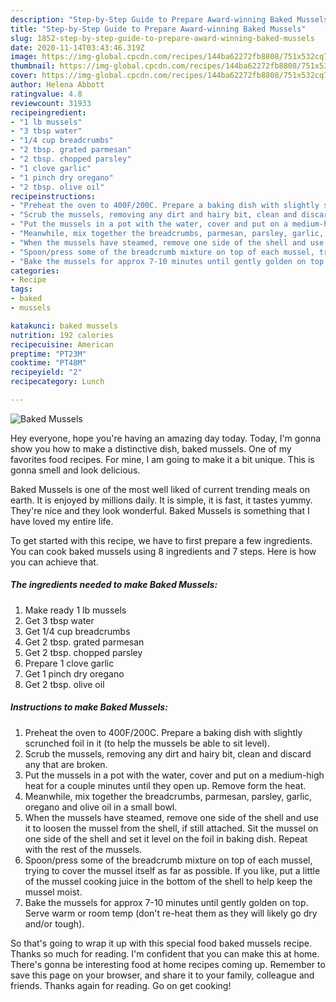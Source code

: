 ```yaml
---
description: "Step-by-Step Guide to Prepare Award-winning Baked Mussels"
title: "Step-by-Step Guide to Prepare Award-winning Baked Mussels"
slug: 1852-step-by-step-guide-to-prepare-award-winning-baked-mussels
date: 2020-11-14T03:43:46.319Z
image: https://img-global.cpcdn.com/recipes/144ba62272fb8808/751x532cq70/baked-mussels-recipe-main-photo.jpg
thumbnail: https://img-global.cpcdn.com/recipes/144ba62272fb8808/751x532cq70/baked-mussels-recipe-main-photo.jpg
cover: https://img-global.cpcdn.com/recipes/144ba62272fb8808/751x532cq70/baked-mussels-recipe-main-photo.jpg
author: Helena Abbott
ratingvalue: 4.8
reviewcount: 31933
recipeingredient:
- "1 lb mussels"
- "3 tbsp water"
- "1/4 cup breadcrumbs"
- "2 tbsp. grated parmesan"
- "2 tbsp. chopped parsley"
- "1 clove garlic"
- "1 pinch dry oregano"
- "2 tbsp. olive oil"
recipeinstructions:
- "Preheat the oven to 400F/200C. Prepare a baking dish with slightly scrunched foil in it (to help the mussels be able to sit level)."
- "Scrub the mussels, removing any dirt and hairy bit, clean and discard any that are broken."
- "Put the mussels in a pot with the water, cover and put on a medium-high heat for a couple minutes until they open up. Remove form the heat."
- "Meanwhile, mix together the breadcrumbs, parmesan, parsley, garlic, oregano and olive oil in a small bowl."
- "When the mussels have steamed, remove one side of the shell and use it to loosen the mussel from the shell, if still attached. Sit the mussel on one side of the shell and set it level on the foil in baking dish. Repeat with the rest of the mussels."
- "Spoon/press some of the breadcrumb mixture on top of each mussel, trying to cover the mussel itself as far as possible. If you like, put a little of the mussel cooking juice in the bottom of the shell to help keep the mussel moist."
- "Bake the mussels for approx 7-10 minutes until gently golden on top. Serve warm or room temp (don&#39;t re-heat them as they will likely go dry and/or tough)."
categories:
- Recipe
tags:
- baked
- mussels

katakunci: baked mussels 
nutrition: 192 calories
recipecuisine: American
preptime: "PT23M"
cooktime: "PT48M"
recipeyield: "2"
recipecategory: Lunch

---
```



![Baked Mussels](https://img-global.cpcdn.com/recipes/144ba62272fb8808/751x532cq70/baked-mussels-recipe-main-photo.jpg)

Hey everyone, hope you're having an amazing day today. Today, I'm gonna show you how to make a distinctive dish, baked mussels. One of my favorites food recipes. For mine, I am going to make it a bit unique. This is gonna smell and look delicious.

Baked Mussels is one of the most well liked of current trending meals on earth. It is enjoyed by millions daily. It is simple, it is fast, it tastes yummy. They're nice and they look wonderful. Baked Mussels is something that I have loved my entire life.




To get started with this recipe, we have to first prepare a few ingredients. You can cook baked mussels using 8 ingredients and 7 steps. Here is how you can achieve that.

<!--inarticleads1-->

##### The ingredients needed to make Baked Mussels:

1. Make ready 1 lb mussels
1. Get 3 tbsp water
1. Get 1/4 cup breadcrumbs
1. Get 2 tbsp. grated parmesan
1. Get 2 tbsp. chopped parsley
1. Prepare 1 clove garlic
1. Get 1 pinch dry oregano
1. Get 2 tbsp. olive oil




<!--inarticleads2-->

##### Instructions to make Baked Mussels:

1. Preheat the oven to 400F/200C. Prepare a baking dish with slightly scrunched foil in it (to help the mussels be able to sit level).
1. Scrub the mussels, removing any dirt and hairy bit, clean and discard any that are broken.
1. Put the mussels in a pot with the water, cover and put on a medium-high heat for a couple minutes until they open up. Remove form the heat.
1. Meanwhile, mix together the breadcrumbs, parmesan, parsley, garlic, oregano and olive oil in a small bowl.
1. When the mussels have steamed, remove one side of the shell and use it to loosen the mussel from the shell, if still attached. Sit the mussel on one side of the shell and set it level on the foil in baking dish. Repeat with the rest of the mussels.
1. Spoon/press some of the breadcrumb mixture on top of each mussel, trying to cover the mussel itself as far as possible. If you like, put a little of the mussel cooking juice in the bottom of the shell to help keep the mussel moist.
1. Bake the mussels for approx 7-10 minutes until gently golden on top. Serve warm or room temp (don&#39;t re-heat them as they will likely go dry and/or tough).




So that's going to wrap it up with this special food baked mussels recipe. Thanks so much for reading. I'm confident that you can make this at home. There's gonna be interesting food at home recipes coming up. Remember to save this page on your browser, and share it to your family, colleague and friends. Thanks again for reading. Go on get cooking!
